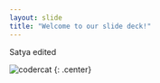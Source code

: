 ```yaml
---
layout: slide
title: "Welcome to our slide deck!"
---
```


Satya edited

![codercat](https://octodex.github.com/images/codercat.jpg)
{: .center}
